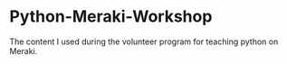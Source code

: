 # Python-Meraki-Workshop
The content I used during the volunteer program for teaching python on Meraki.
